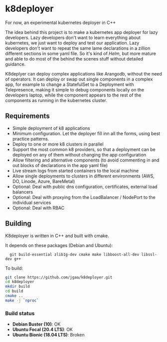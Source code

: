 # k8deployer
For now, an experimental kubernetes deployer in C++

The idea behind this project is to make a kubernetes app deployer for lazy developers. Lazy developers don't want to learn everything about kubernetes, we just want to deploy and test our application. Lazy developers don't want to repeat the same lame declarations in a zillion different sections in some yaml file. So it's kind of *Helm*, but more mature and able to do most of the behind the scenes stuff without detailed guidance.

K8deplyer can deploy complex applications like Arangodb, without the need of operators. It can deploy or swap out single components in a complex app, for example to change a StatefulSet to a Deployment with Telepresence, making it simple to debug components locally on the developers laptop, while the component appears to the rest of the components as running in the kubernetes cluster.

## Requirements
- Simple deployment of k8 applications
- Minimum configuration. Let the deployer fill inn all the forms, using best practice patterns.
- Deploy to one or more k8 clusters in parallel
- Support the most common k8 providers, so that a deployment can be deployed on any of them without changing the app configuration
- Allow filtering and alternative components (to avoid commenting in and out blocks of declarations in the app yaml file)
- Live stream logs from started containers to the local machine
- Allow single deployments to clusters in different environments (AWS, DO, Linode, Azure, BareMetal)
- Optional: Deal with public dns configuration, certificates, external load balancers
- Optional: Deal with proxying from the LoadBalancer / NodePort to the individual services
- Optional: Deal with RBAC

## Building

K8deployer is written in C++ and built with cmake.

It depends on these packages (Debian and Ubuntu):
```
  git build-essential zlib1g-dev cmake make libboost-all-dev libssl-dev g++
```

To build:
```sh
git clone https://github.com/jgaa/k8deployer.git
cd k8deployer
mkdir build
cd build
cmake ..
make -j `nproc`

```

### Build status
- **Debian Buster (10)**: OK
- **Ubuntu Focal (20.4 LTS)**: OK
- **Ubuntu Bionic (18.04 LTS)**: Broken

